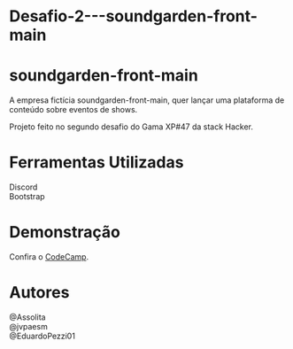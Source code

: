 # Desafio-2---soundgarden-front-main

# soundgarden-front-main

A empresa fictícia soundgarden-front-main, quer lançar uma plataforma de
conteúdo sobre eventos de shows. 

Projeto feito no segundo desafio do Gama XP#47 da stack Hacker.

# Ferramentas Utilizadas

Discord <br>
Bootstrap

# Demonstração

<p>Confira o <a href="https://eduardopezzi01.github.io/soundgarden-front-main---Desafio-2-GamaAcademy-main/">CodeCamp</a>.</p>


# Autores

@Assolita <br>
@jvpaesm <br>
@EduardoPezzi01
